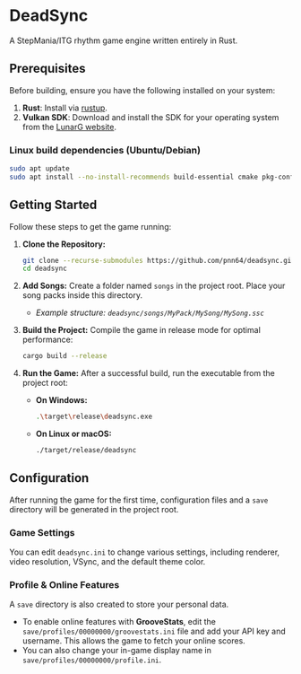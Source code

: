 # DeadSync

A StepMania/ITG rhythm game engine written entirely in Rust.

## Prerequisites

Before building, ensure you have the following installed on your system:

1.  **Rust**: Install via [rustup](https://rustup.rs/).
2.  **Vulkan SDK**: Download and install the SDK for your operating system from the [LunarG website](https://www.lunarg.com/vulkan-sdk/).

### Linux build dependencies (Ubuntu/Debian)
```bash
sudo apt update
sudo apt install --no-install-recommends build-essential cmake pkg-config libudev-dev libasound2-dev libvulkan-dev libgl1-mesa-dev
```

## Getting Started

Follow these steps to get the game running:

1.  **Clone the Repository:**
    ```sh
    git clone --recurse-submodules https://github.com/pnn64/deadsync.git
    cd deadsync
    ```

2.  **Add Songs:**
    Create a folder named `songs` in the project root. Place your song packs inside this directory.
    *   *Example structure: `deadsync/songs/MyPack/MySong/MySong.ssc`*

3.  **Build the Project:**
    Compile the game in release mode for optimal performance:
    ```sh
    cargo build --release
    ```

4.  **Run the Game:**
    After a successful build, run the executable from the project root:

    *   **On Windows:**
        ```sh
        .\target\release\deadsync.exe
        ```
    *   **On Linux or macOS:**
        ```sh
        ./target/release/deadsync
        ```

## Configuration

After running the game for the first time, configuration files and a `save` directory will be generated in the project root.

### Game Settings
You can edit `deadsync.ini` to change various settings, including renderer, video resolution, VSync, and the default theme color.

### Profile & Online Features
A `save` directory is also created to store your personal data.

*   To enable online features with **GrooveStats**, edit the `save/profiles/00000000/groovestats.ini` file and add your API key and username. This allows the game to fetch your online scores.
*   You can also change your in-game display name in `save/profiles/00000000/profile.ini`.
